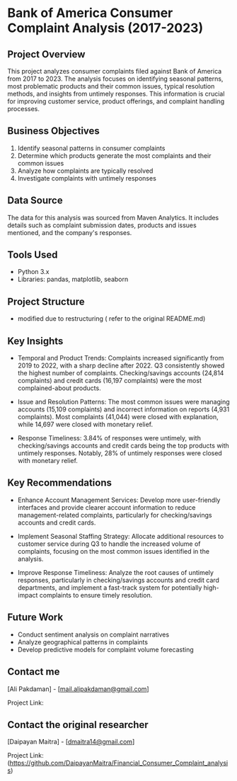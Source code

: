 # Bank of America Consumer Complaint Analysis (2017-2023)

## Project Overview

This project analyzes consumer complaints filed against Bank of America from 2017 to 2023. The analysis focuses on identifying seasonal patterns, most problematic products and their common issues, typical resolution methods, and insights from untimely responses. This information is crucial for improving customer service, product offerings, and complaint handling processes.

## Business Objectives

1. Identify seasonal patterns in consumer complaints
2. Determine which products generate the most complaints and their common issues
3. Analyze how complaints are typically resolved
4. Investigate complaints with untimely responses

## Data Source

The data for this analysis was sourced from Maven Analytics. It includes details such as complaint submission dates, products and issues mentioned, and the company's responses.

## Tools Used

- Python 3.x
- Libraries: pandas, matplotlib, seaborn

## Project Structure

- modified due to restructuring ( refer to the original README.md)

## Key Insights

- Temporal and Product Trends: Complaints increased significantly from 2019 to 2022, with a sharp decline after 2022. Q3 consistently showed the highest number of complaints. Checking/savings accounts (24,814 complaints) and credit cards (16,197 complaints) were the most complained-about products.

- Issue and Resolution Patterns: The most common issues were managing accounts (15,109 complaints) and incorrect information on reports (4,931 complaints). Most complaints (41,044) were closed with explanation, while 14,697 were closed with monetary relief.

- Response Timeliness: 3.84% of responses were untimely, with checking/savings accounts and credit cards being the top products with untimely responses. Notably, 28% of untimely responses were closed with monetary relief.

## Key Recommendations

- Enhance Account Management Services: Develop more user-friendly interfaces and provide clearer account information to reduce management-related complaints, particularly for checking/savings accounts and credit cards.

- Implement Seasonal Staffing Strategy: Allocate additional resources to customer service during Q3 to handle the increased volume of complaints, focusing on the most common issues identified in the analysis.

- Improve Response Timeliness: Analyze the root causes of untimely responses, particularly in checking/savings accounts and credit card departments, and implement a fast-track system for potentially high-impact complaints to ensure timely resolution.

## Future Work

- Conduct sentiment analysis on complaint narratives
- Analyze geographical patterns in complaints
- Develop predictive models for complaint volume forecasting

## Contact me

[Ali Pakdaman] - [mail.alipakdaman@gmail.com]

Project Link: 

## Contact the original researcher

[Daipayan Maitra] - [dmaitra14@gmail.com]

Project Link: (https://github.com/DaipayanMaitra/Financial_Consumer_Complaint_analysis)
